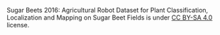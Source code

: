 Sugar Beets 2016: Agricultural Robot Dataset for Plant Classification, Localization and Mapping on Sugar Beet Fields is under [CC BY-SA 4.0](https://creativecommons.org/licenses/by-sa/4.0/legalcode) license.